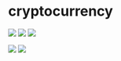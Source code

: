 # cryptocurrency

![](https://img.shields.io/badge/-informational?style=flat-square&logo=BITCOIN&logoColor=white&color=0d1017) 
![](https://img.shields.io/badge/-informational?style=flat-square&logo=ETHEREUM&logoColor=black&color=0d1017)
![](https://assets.coingecko.com/coins/images/1/large/bitcoin.png?1547033579|width=20)

![](https://img.shields.io/badge/-informational?style=flat-square&logo=Binance&logoColor=&color=0d1017)
![](https://img.shields.io/badge/-informational?style=flat-square&logo=Tether&logoColor=&color=0d1017)
